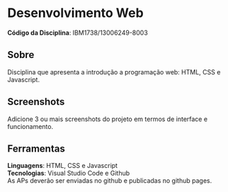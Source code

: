 # Desenvolvimento Web

**Código da Disciplina**: IBM1738/13006249-8003<br>

## Sobre 
Disciplina que apresenta a introdução a programação web: HTML, CSS e Javascript. 

## Screenshots
Adicione 3 ou mais screenshots do projeto em termos de interface e funcionamento.

## Ferramentas 
**Linguagens**: HTML, CSS e Javascript<br>
**Tecnologias**: Visual Studio Code e Github<br>
As APs deverão ser enviadas no github e publicadas no github pages.

